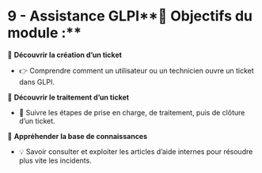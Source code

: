 # 9 - Assistance GLPI**🎯 Objectifs du module :**

📝 **Découvrir la création d’un ticket**

- 👉 Comprendre comment un utilisateur ou un technicien ouvre un ticket dans GLPI.



🔧 **Découvrir le traitement d’un ticket**

- 🔄 Suivre les étapes de prise en charge, de traitement, puis de clôture d’un ticket.



📖 **Appréhender la base de connaissances**

- 💡 Savoir consulter et exploiter les articles d’aide internes pour résoudre plus vite les incidents.
